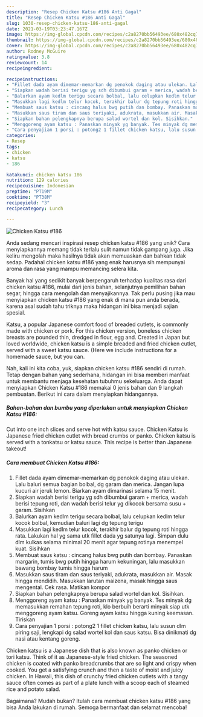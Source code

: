 ```yaml
---
description: "Resep Chicken Katsu #186 Anti Gagal"
title: "Resep Chicken Katsu #186 Anti Gagal"
slug: 1030-resep-chicken-katsu-186-anti-gagal
date: 2021-03-19T03:23:47.167Z
image: https://img-global.cpcdn.com/recipes/c2a8270bb56493ee/680x482cq70/chicken-katsu-186-foto-resep-utama.jpg
thumbnail: https://img-global.cpcdn.com/recipes/c2a8270bb56493ee/680x482cq70/chicken-katsu-186-foto-resep-utama.jpg
cover: https://img-global.cpcdn.com/recipes/c2a8270bb56493ee/680x482cq70/chicken-katsu-186-foto-resep-utama.jpg
author: Rodney McGuire
ratingvalue: 3.8
reviewcount: 14
recipeingredient:

recipeinstructions:
- "Fillet dada ayam dimemar-memarkan dg penokok daging atau ulekan. Lalu baluri semua bagian bolbal, dg garam dan merica. Jangan lupa kucuri air jeruk lemon. Biarkan ayam dimarinasi selama 15 menit."
- "Siapkan wadah berisi terigu yg sdh dibumbui garam + merica, wadah berisi tepung roti, dan wadah berisi telur yg dikocok bersama susu + garam. Sisihkan"
- "Balurkan ayam kedlm terigu secara bolbal, lalu celupkan kedlm telur kocok bolbal, kemudian baluri lagi dg tepung terigu"
- "Masukkan lagi kedlm telur kocok, terakhir balur dg tepung roti hingga rata. Lakukan hal yg sama utk fillet dada yg satunya lagi. Simpan dulu dlm kulkas selama minimal 20 menit agar tepung rotinya menempel kuat. Sisihkan"
- "Membuat saus katsu : cincang halus bwg putih dan bombay. Panaskan margarin, tumis bwg putih hingga harum kekuningan, lalu masukkan bawang bombay tumis hingga harum"
- "Masukkan saus tiram dan saus teriyaki, adukrata, masukkan air. Masak hingga mendidih. Masukkan larutan maizena, masak hingga saus mengental. Cek rasa. Matikan kompor"
- "Siapkan bahan pelengkapnya berupa salad wortel dan kol. Sisihkan."
- "Menggoreng ayam katsu : Panaskan minyak yg banyak. Tes minyak dg memasukkan remahan tepung roti, klo berbuih berarti minyak siap utk menggoreng ayam katsu. Goreng ayam katsu hingga kuning keemasan. Tiriskan"
- "Cara penyajian 1 porsi : potong2 1 fillet chicken katsu, lalu susun dlm piring saji, lengkapi dg salad wortel kol dan saus katsu. Bisa dinikmati dg nasi atau kentang goreng."
categories:
- Resep
tags:
- chicken
- katsu
- 186

katakunci: chicken katsu 186 
nutrition: 129 calories
recipecuisine: Indonesian
preptime: "PT19M"
cooktime: "PT38M"
recipeyield: "3"
recipecategory: Lunch

---
```



![Chicken Katsu #186](https://img-global.cpcdn.com/recipes/c2a8270bb56493ee/680x482cq70/chicken-katsu-186-foto-resep-utama.jpg)

Anda sedang mencari inspirasi resep chicken katsu #186 yang unik? Cara menyiapkannya memang tidak terlalu sulit namun tidak gampang juga. Jika keliru mengolah maka hasilnya tidak akan memuaskan dan bahkan tidak sedap. Padahal chicken katsu #186 yang enak harusnya sih mempunyai aroma dan rasa yang mampu memancing selera kita.

Banyak hal yang sedikit banyak berpengaruh terhadap kualitas rasa dari chicken katsu #186, mulai dari jenis bahan, selanjutnya pemilihan bahan segar, hingga cara mengolah dan menyajikannya. Tak perlu pusing jika mau menyiapkan chicken katsu #186 yang enak di mana pun anda berada, karena asal sudah tahu triknya maka hidangan ini bisa menjadi sajian spesial.

Katsu, a popular Japanese comfort food of breaded cutlets, is commonly made with chicken or pork. For this chicken version, boneless chicken breasts are pounded thin, dredged in flour, egg and. Created in Japan but loved worldwide, chicken katsu is a simple breaded and fried chicken cutlet, served with a sweet katsu sauce. (Here we include instructions for a homemade sauce, but you can.


Nah, kali ini kita coba, yuk, siapkan chicken katsu #186 sendiri di rumah. Tetap dengan bahan yang sederhana, hidangan ini bisa memberi manfaat untuk membantu menjaga kesehatan tubuhmu sekeluarga. Anda dapat menyiapkan Chicken Katsu #186 memakai 0 jenis bahan dan 9 langkah pembuatan. Berikut ini cara dalam menyiapkan hidangannya.

<!--inarticleads1-->

##### Bahan-bahan dan bumbu yang diperlukan untuk menyiapkan Chicken Katsu #186:



Cut into one inch slices and serve hot with katsu sauce. Chicken Katsu is Japanese fried chicken cutlet with bread crumbs or panko. Chicken katsu is served with a tonkatsu or katsu sauce. This recipe is better than Japanese takeout! 

<!--inarticleads2-->

##### Cara membuat Chicken Katsu #186:

1. Fillet dada ayam dimemar-memarkan dg penokok daging atau ulekan. Lalu baluri semua bagian bolbal, dg garam dan merica. Jangan lupa kucuri air jeruk lemon. Biarkan ayam dimarinasi selama 15 menit.
1. Siapkan wadah berisi terigu yg sdh dibumbui garam + merica, wadah berisi tepung roti, dan wadah berisi telur yg dikocok bersama susu + garam. Sisihkan
1. Balurkan ayam kedlm terigu secara bolbal, lalu celupkan kedlm telur kocok bolbal, kemudian baluri lagi dg tepung terigu
1. Masukkan lagi kedlm telur kocok, terakhir balur dg tepung roti hingga rata. Lakukan hal yg sama utk fillet dada yg satunya lagi. Simpan dulu dlm kulkas selama minimal 20 menit agar tepung rotinya menempel kuat. Sisihkan
1. Membuat saus katsu : cincang halus bwg putih dan bombay. Panaskan margarin, tumis bwg putih hingga harum kekuningan, lalu masukkan bawang bombay tumis hingga harum
1. Masukkan saus tiram dan saus teriyaki, adukrata, masukkan air. Masak hingga mendidih. Masukkan larutan maizena, masak hingga saus mengental. Cek rasa. Matikan kompor
1. Siapkan bahan pelengkapnya berupa salad wortel dan kol. Sisihkan.
1. Menggoreng ayam katsu : Panaskan minyak yg banyak. Tes minyak dg memasukkan remahan tepung roti, klo berbuih berarti minyak siap utk menggoreng ayam katsu. Goreng ayam katsu hingga kuning keemasan. Tiriskan
1. Cara penyajian 1 porsi : potong2 1 fillet chicken katsu, lalu susun dlm piring saji, lengkapi dg salad wortel kol dan saus katsu. Bisa dinikmati dg nasi atau kentang goreng.


Chicken katsu is a Japanese dish that is also known as panko chicken or tori katsu. Think of it as Japanese-style fried chicken. The seasoned chicken is coated with panko breadcrumbs that are so light and crispy when cooked. You get a satisfying crunch and then a taste of moist and juicy chicken. In Hawaii, this dish of crunchy fried chicken cutlets with a tangy sauce often comes as part of a plate lunch with a scoop each of steamed rice and potato salad. 

Bagaimana? Mudah bukan? Itulah cara membuat chicken katsu #186 yang bisa Anda lakukan di rumah. Semoga bermanfaat dan selamat mencoba!

